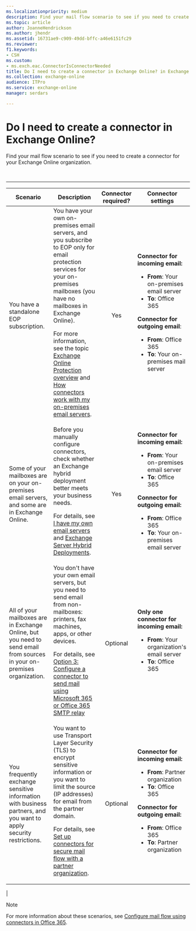 ```yaml
---
ms.localizationpriority: medium
description: Find your mail flow scenario to see if you need to create a connector for your Exchange Online or Exchange Online Protection organization.
ms.topic: article
author: JoanneHendrickson
ms.author: jhendr
ms.assetid: 16731ae9-c909-49dd-bffc-a46e6151fc29
ms.reviewer: 
f1.keywords:
- CSH
ms.custom:
- ms.exch.eac.ConnectorIsConnectorNeeded
title: Do I need to create a connector in Exchange Online? in Exchange Online
ms.collection: exchange-online
audience: ITPro
ms.service: exchange-online
manager: serdars

---
```


# Do I need to create a connector in Exchange Online?

Find your mail flow scenario to see if you need to create a connector for your Exchange Online organization.

<br>

****

|Scenario|Description|Connector required?|Connector settings|
|---|---|:---:|---|
|You have a standalone EOP subscription.|You have your own on-premises email servers, and you subscribe to EOP only for email protection services for your on-premises mailboxes (you have no mailboxes in Exchange Online). <p> For more information, see the topic [Exchange Online Protection overview](/microsoft-365/security/office-365-security/exchange-online-protection-overview) and [How connectors work with my on-premises email servers](use-connectors-to-configure-mail-flow.md#how-connectors-work-with-my-on-premises-email-servers).|Yes|**Connector for incoming email:** <ul><li>**From**: Your on-premises email server</li><li>**To**: Office 365</li></ul> <p> **Connector for outgoing email**: <ul><li>**From**: Office 365</li><li>**To**: Your on-premises mail server</li></ul>|
|Some of your mailboxes are on your on-premises email servers, and some are in Exchange Online.|Before you manually configure connectors, check whether an Exchange hybrid deployment better meets your business needs. <p> For details, see [I have my own email servers](use-connectors-to-configure-mail-flow.md#i-have-my-own-email-servers) and [Exchange Server Hybrid Deployments](../../../ExchangeHybrid/exchange-hybrid.md).|Yes|**Connector for incoming email:** <ul><li>**From**: Your on-premises email server</li><li>**To**: Office 365</li></ul> <p> **Connector for outgoing email:** <ul><li>**From**: Office 365</li><li>**To**: Your on-premises email server</li></ul>|
|All of your mailboxes are in Exchange Online, but you need to send email from sources in your on-premises organization.|You don't have your own email servers, but you need to send email from non-mailboxes: printers, fax machines, apps, or other devices. <p> For details, see [Option 3: Configure a connector to send mail using Microsoft 365 or Office 365 SMTP relay](../how-to-set-up-a-multifunction-device-or-application-to-send-email-using-microsoft-365-or-office-365.md#option-3-configure-a-connector-to-send-mail-using-microsoft-365-or-office-365-smtp-relay)|Optional|**Only one connector for incoming email:** <ul><li>**From**: Your organization's email server</li><li>**To**: Office 365</li></ul>|
|You frequently exchange sensitive information with business partners, and you want to apply security restrictions.|You want to use Transport Layer Security (TLS) to encrypt sensitive information or you want to limit the source (IP addresses) for email from the partner domain. <p> For details, see [Set up connectors for secure mail flow with a partner organization](set-up-connectors-for-secure-mail-flow-with-a-partner.md).|Optional|**Connector for incoming email:** <ul><li>**From**: Partner organization</li><li>**To**: Office 365</li></ul> <p> **Connector for outgoing email:**<ul><li>**From**: Office 365</li><li>**To**: Partner organization</li></ul>|
|

> [!NOTE]
> For more information about these scenarios, see [Configure mail flow using connectors in Office 365](use-connectors-to-configure-mail-flow.md).
